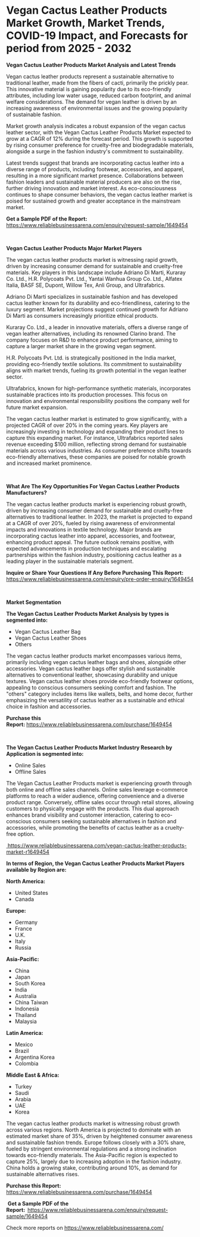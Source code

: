 <p><h1>Vegan Cactus Leather Products Market Growth, Market Trends, COVID-19 Impact, and Forecasts for period from 2025 - 2032</h1></p><p><strong>Vegan Cactus Leather Products Market Analysis and Latest Trends</strong></p>
<p><p>Vegan cactus leather products represent a sustainable alternative to traditional leather, made from the fibers of cacti, primarily the prickly pear. This innovative material is gaining popularity due to its eco-friendly attributes, including low water usage, reduced carbon footprint, and animal welfare considerations. The demand for vegan leather is driven by an increasing awareness of environmental issues and the growing popularity of sustainable fashion.</p><p>Market growth analysis indicates a robust expansion of the vegan cactus leather sector, with the Vegan Cactus Leather Products Market expected to grow at a CAGR of 12% during the forecast period. This growth is supported by rising consumer preference for cruelty-free and biodegradable materials, alongside a surge in the fashion industry's commitment to sustainability. </p><p>Latest trends suggest that brands are incorporating cactus leather into a diverse range of products, including footwear, accessories, and apparel, resulting in a more significant market presence. Collaborations between fashion leaders and sustainable material producers are also on the rise, further driving innovation and market interest. As eco-consciousness continues to shape consumer behaviors, the vegan cactus leather market is poised for sustained growth and greater acceptance in the mainstream market.</p></p>
<p><strong>Get a Sample PDF of the Report:&nbsp;</strong> <a href="https://www.reliablebusinessarena.com/enquiry/request-sample/1649454?utm_campaign=2530&utm_medium=2&utm_source=Github&utm_content=ia&utm_term=26032025&utm_id=vegan-cactus-leather-products">https://www.reliablebusinessarena.com/enquiry/request-sample/1649454</a></p>
<p>&nbsp;</p>
<p><strong>Vegan Cactus Leather Products Major Market Players</strong></p>
<p><p>The vegan cactus leather products market is witnessing rapid growth, driven by increasing consumer demand for sustainable and cruelty-free materials. Key players in this landscape include Adriano Di Marti, Kuraray Co. Ltd., H.R. Polycoats Pvt. Ltd., Yantai Wanhua Group Co. Ltd., Alfatex Italia, BASF SE, Dupont, Willow Tex, Anli Group, and Ultrafabrics.</p><p>Adriano Di Marti specializes in sustainable fashion and has developed cactus leather known for its durability and eco-friendliness, catering to the luxury segment. Market projections suggest continued growth for Adriano Di Marti as consumers increasingly prioritize ethical products.</p><p>Kuraray Co. Ltd., a leader in innovative materials, offers a diverse range of vegan leather alternatives, including its renowned Clarino brand. The company focuses on R&D to enhance product performance, aiming to capture a larger market share in the growing vegan segment.</p><p>H.R. Polycoats Pvt. Ltd. is strategically positioned in the India market, providing eco-friendly textile solutions. Its commitment to sustainability aligns with market trends, fueling its growth potential in the vegan leather sector.</p><p>Ultrafabrics, known for high-performance synthetic materials, incorporates sustainable practices into its production processes. This focus on innovation and environmental responsibility positions the company well for future market expansion.</p><p>The vegan cactus leather market is estimated to grow significantly, with a projected CAGR of over 20% in the coming years. Key players are increasingly investing in technology and expanding their product lines to capture this expanding market. For instance, Ultrafabrics reported sales revenue exceeding $100 million, reflecting strong demand for sustainable materials across various industries. As consumer preference shifts towards eco-friendly alternatives, these companies are poised for notable growth and increased market prominence.</p></p>
<p>&nbsp;</p>
<p><strong>What Are The Key Opportunities For Vegan Cactus Leather Products Manufacturers?</strong></p>
<p><p>The vegan cactus leather products market is experiencing robust growth, driven by increasing consumer demand for sustainable and cruelty-free alternatives to traditional leather. In 2023, the market is projected to expand at a CAGR of over 20%, fueled by rising awareness of environmental impacts and innovations in textile technology. Major brands are incorporating cactus leather into apparel, accessories, and footwear, enhancing product appeal. The future outlook remains positive, with expected advancements in production techniques and escalating partnerships within the fashion industry, positioning cactus leather as a leading player in the sustainable materials segment.</p></p>
<p><strong>Inquire or Share Your Questions If Any Before Purchasing This Report:</strong> <a href="https://www.reliablebusinessarena.com/enquiry/pre-order-enquiry/1649454?utm_campaign=2530&utm_medium=2&utm_source=Github&utm_content=ia&utm_term=26032025&utm_id=vegan-cactus-leather-products">https://www.reliablebusinessarena.com/enquiry/pre-order-enquiry/1649454</a></p>
<p>&nbsp;</p>
<p><strong>Market Segmentation</strong></p>
<p><strong>The Vegan Cactus Leather Products Market Analysis by types is segmented into:</strong></p>
<p><ul><li>Vegan Cactus Leather Bag</li><li>Vegan Cactus Leather Shoes</li><li>Others</li></ul></p>
<p><p>The vegan cactus leather products market encompasses various items, primarily including vegan cactus leather bags and shoes, alongside other accessories. Vegan cactus leather bags offer stylish and sustainable alternatives to conventional leather, showcasing durability and unique textures. Vegan cactus leather shoes provide eco-friendly footwear options, appealing to conscious consumers seeking comfort and fashion. The "others" category includes items like wallets, belts, and home decor, further emphasizing the versatility of cactus leather as a sustainable and ethical choice in fashion and accessories.</p></p>
<p><strong>Purchase this Report:&nbsp;</strong><a href="https://www.reliablebusinessarena.com/purchase/1649454?utm_campaign=2530&utm_medium=2&utm_source=Github&utm_content=ia&utm_term=26032025&utm_id=vegan-cactus-leather-products">https://www.reliablebusinessarena.com/purchase/1649454</a></p>
<p>&nbsp;</p>
<p><strong>The Vegan Cactus Leather Products Market Industry Research by Application is segmented into:</strong></p>
<p><ul><li>Online Sales</li><li>Offline Sales</li></ul></p>
<p><p>The Vegan Cactus Leather Products market is experiencing growth through both online and offline sales channels. Online sales leverage e-commerce platforms to reach a wider audience, offering convenience and a diverse product range. Conversely, offline sales occur through retail stores, allowing customers to physically engage with the products. This dual approach enhances brand visibility and customer interaction, catering to eco-conscious consumers seeking sustainable alternatives in fashion and accessories, while promoting the benefits of cactus leather as a cruelty-free option.</p></p>
<p><a href="https://www.reliablebusinessarena.com/vegan-cactus-leather-products-market-r1649454?utm_campaign=2530&utm_medium=2&utm_source=Github&utm_content=ia&utm_term=26032025&utm_id=vegan-cactus-leather-products">&nbsp;https://www.reliablebusinessarena.com/vegan-cactus-leather-products-market-r1649454</a></p>
<p><strong>In terms of Region, the Vegan Cactus Leather Products Market Players available by Region are:</strong></p>
<p>
    <p> <strong> North America: </strong>
        <ul>
            <li>United States</li>
            <li>Canada</li>
        </ul>
        </p> 
    <p> <strong> Europe: </strong>
        <ul>
            <li>Germany</li>
            <li>France</li>
            <li>U.K.</li>
            <li>Italy</li>
            <li>Russia</li>
        </ul>
        </p> 
    <p> <strong> Asia-Pacific: </strong>
        <ul>
            <li>China</li>
            <li>Japan</li>
            <li>South Korea</li>
            <li>India</li>
            <li>Australia</li>
            <li>China Taiwan</li>
            <li>Indonesia</li>
            <li>Thailand</li>
            <li>Malaysia</li>
        </ul>
        </p> 
    <p> <strong> Latin America: </strong>
        <ul>
            <li>Mexico</li>
            <li>Brazil</li>
            <li>Argentina Korea</li>
            <li>Colombia</li>
        </ul>
        </p> 
    <p> <strong> Middle East & Africa: </strong>
        <ul>
            <li>Turkey</li>
            <li>Saudi</li>
            <li>Arabia</li>
            <li>UAE</li>
            <li>Korea</li>
        </ul>
    </p>
    </p>
<p><p>The vegan cactus leather products market is witnessing robust growth across various regions. North America is projected to dominate with an estimated market share of 35%, driven by heightened consumer awareness and sustainable fashion trends. Europe follows closely with a 30% share, fueled by stringent environmental regulations and a strong inclination towards eco-friendly materials. The Asia-Pacific region is expected to capture 25%, largely due to increasing adoption in the fashion industry. China holds a growing stake, contributing around 10%, as demand for sustainable alternatives rises.</p></p>
<p><strong>Purchase this Report: </strong><a href="https://www.reliablebusinessarena.com/purchase/1649454?utm_campaign=2530&utm_medium=2&utm_source=Github&utm_content=ia&utm_term=26032025&utm_id=vegan-cactus-leather-products">https://www.reliablebusinessarena.com/purchase/1649454</a></p>
<p>&nbsp;<strong>Get a Sample PDF of the Report:&nbsp;&nbsp;</strong><a href="https://www.reliablebusinessarena.com/enquiry/request-sample/1649454?utm_campaign=2530&utm_medium=2&utm_source=Github&utm_content=ia&utm_term=26032025&utm_id=vegan-cactus-leather-products">https://www.reliablebusinessarena.com/enquiry/request-sample/1649454</a></p>
<p><strong></strong></p>
<p>Check more reports on <a href="https://www.reliablebusinessarena.com/?utm_campaign=2530&utm_medium=2&utm_source=Github&utm_content=ia&utm_term=26032025&utm_id=vegan-cactus-leather-products">https://www.reliablebusinessarena.com/</a></p>